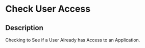 # Check User Access

## Description

Checking to See if a User Already has Access to an Application.
